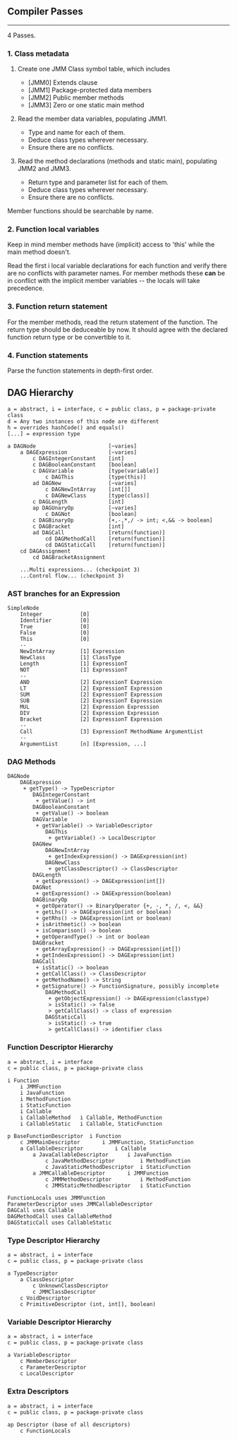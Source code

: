 ## Compiler Passes
---

4 Passes.

### 1. Class metadata

1. Create one JMM Class symbol table, which includes
    * [JMM0] Extends clause
    * [JMM1] Package-protected data members
    * [JMM2] Public member methods
    * [JMM3] Zero or one static main method

2. Read the member data variables, populating JMM1.
    * Type and name for each of them.
    * Deduce class types wherever necessary.
    * Ensure there are no conflicts.

3. Read the method declarations (methods and static main), populating JMM2 and JMM3.
    * Return type and parameter list for each of them.
    * Deduce class types wherever necessary.
    * Ensure there are no conflicts.

Member functions should be searchable by name.

### 2. Function local variables

Keep in mind member methods have (implicit) access to 'this' while the
main method doesn't.

Read the first i local variable declarations for each function and
verify there are no conflicts with parameter names. For member methods these __can__ be in
conflict with the implicit member variables -- the locals will take precedence.

### 3. Function return statement

For the member methods, read the return statement of the function.
The return type should be deduceable by now. It should agree with the
declared function return type or be convertible to it.

### 4. Function statements

Parse the function statements in depth-first order.

## DAG Hierarchy

    a = abstract, i = interface, c = public class, p = package-private class
    d = Any two instances of this node are different
    h = overrides hashCode() and equals()
    [...] = expression type

    a DAGNode                       [~varies]
        a DAGExpression             [~varies]
            c DAGIntegerConstant    [int]
            c DAGBooleanConstant    [boolean]
            c DAGVariable           [type(variable)]
                c DAGThis           [type(this)]
            ad DAGNew               [~varies]
                c DAGNewIntArray    [int[]]
                c DAGNewClass       [type(class)]
            c DAGLength             [int]
            ap DAGUnaryOp           [~varies]
                c DAGNot            [boolean]
            c DAGBinaryOp           [+,-,*,/ -> int; <,&& -> boolean]
            c DAGBracket            [int]
            ad DAGCall              [return(function)]
                cd DAGMethodCall    [return(function)]
                cd DAGStaticCall    [return(function)]
        cd DAGAssignment
            cd DAGBracketAssignment

        ...Multi expressions... (checkpoint 3)
        ...Control flow... (checkpoint 3)


### AST branches for an Expression

    SimpleNode
        Integer            [0]
        Identifier         [0]
        True               [0]
        False              [0]
        This               [0]
        --
        NewIntArray        [1] Expression
        NewClass           [1] ClassType
        Length             [1] ExpressionT
        NOT                [1] ExpressionT
        --
        AND                [2] ExpressionT Expression
        LT                 [2] ExpressionT Expression
        SUM                [2] ExpressionT Expression
        SUB                [2] ExpressionT Expression
        MUL                [2] Expression Expression
        DIV                [2] Expression Expression
        Bracket            [2] ExpressionT Expression
        --
        Call               [3] ExpressionT MethodName ArgumentList
        --
        ArgumentList       [n] [Expression, ...]

### DAG Methods

    DAGNode
        DAGExpression
         + getType() -> TypeDescriptor
            DAGIntegerConstant
             + getValue() -> int
            DAGBooleanConstant
             + getValue() -> boolean
            DAGVariable
             + getVariable() -> VariableDescriptor
                DAGThis
                 + getVariable() -> LocalDescriptor
            DAGNew
                DAGNewIntArray
                 + getIndexExpression() -> DAGExpression(int)
                DAGNewClass
                 + getClassDescriptor() -> ClassDescriptor
            DAGLength
             + getExpression() -> DAGExpression(int[])
            DAGNot
             + getExpression() -> DAGExpression(boolean)
            DAGBinaryOp
             + getOperator() -> BinaryOperator {+, -, *, /, <, &&}
             + getLhs() -> DAGExpression(int or boolean)
             + getRhs() -> DAGExpression(int or boolean)
             + isArithmetic() -> boolean
             + isComparison() -> boolean
             + getOperandType() -> int or boolean
            DAGBracket
             + getArrayExpression() -> DAGExpression(int[])
             + getIndexExpression() -> DAGExpression(int)
            DAGCall
             + isStatic() -> boolean
             + getCallClass() -> ClassDescriptor
             + getMethodName() -> String
             + getSignature() -> FunctionSignature, possibly incomplete
                DAGMethodCall
                 + getObjectExpression() -> DAGExpression(classtype)
                 > isStatic() -> false
                 > getCallClass() -> class of expression
                DAGStaticCall
                 > isStatic() -> true
                 > getCallClass() -> identifier class

### Function Descriptor Hierarchy

    a = abstract, i = interface
    c = public class, p = package-private class

    i Function
        i JMMFunction
        i JavaFunction
        i MethodFunction
        i StaticFunction
        i Callable
        i CallableMethod   i Callable, MethodFunction
        i CallableStatic   i Callable, StaticFunction

    p BaseFunctionDescriptor  i Function
        c JMMMainDescriptor       i JMMFunction, StaticFunction
        a CallableDescriptor          i Callable
            a JavaCallableDescriptor      i JavaFunction
                c JavaMethodDescriptor        i MethodFunction
                c JavaStaticMethodDescriptor  i StaticFunction
            a JMMCallableDescriptor       i JMMFunction
                c JMMMethodDescriptor         i MethodFunction
                c JMMStaticMethodDescriptor   i StaticFunction

    FunctionLocals uses JMMFunction
    ParameterDescriptor uses JMMCallableDescriptor
    DAGCall uses Callable
    DAGMethodCall uses CallableMethod
    DAGStaticCall uses CallableStatic

### Type Descriptor Hierarchy

    a = abstract, i = interface
    c = public class, p = package-private class

    a TypeDescriptor
        a ClassDescriptor
            c UnknownClassDescriptor
            c JMMClassDescriptor
        c VoidDescriptor
        c PrimitiveDescriptor (int, int[], boolean)

### Variable Descriptor Hierarchy

    a = abstract, i = interface
    c = public class, p = package-private class

    a VariableDescriptor
        c MemberDescriptor
        c ParameterDescriptor
        c LocalDescriptor

### Extra Descriptors

    a = abstract, i = interface
    c = public class, p = package-private class

    ap Descriptor (base of all descriptors)
        c FunctionLocals

